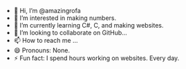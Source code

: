 - 👋 Hi, I’m @amazingrofa
- 👀 I’m interested in making numbers.
- 🌱 I’m currently learning C#, C, and making websites.
- 💞️ I’m looking to collaborate on GitHub...
- 📫 How to reach me ...
- 😄 Pronouns: None.
- ⚡ Fun fact: I spend hours working on websites. Every day.

<!---
amazingrofa/amazingrofa is a ✨ special ✨ repository because its `README.md` (this file) appears on your GitHub profile.
You can click the Preview link to take a look at your changes.
--->

